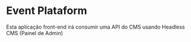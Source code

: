 # Event Plataform

Esta aplicação front-end irá consumir uma API do CMS usando Headless CMS (Painel de Admin)
